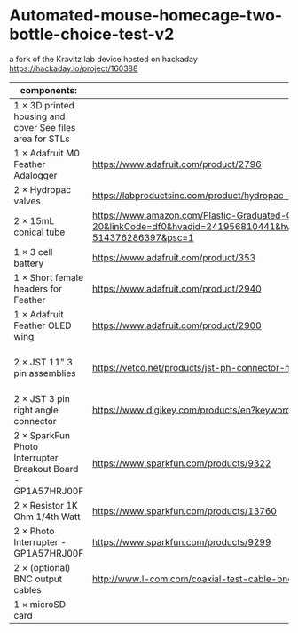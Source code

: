 # Automated-mouse-homecage-two-bottle-choice-test-v2
a fork of the Kravitz lab device hosted on hackaday https://hackaday.io/project/160388

|components:  |links|Digikey|
|--|--|--|
|1 	× 	3D printed housing and cover See files area for STLs  |||
|1 	× 	Adafruit M0 Feather Adalogger| https://www.adafruit.com/product/2796  |https://www.digikey.co.uk/en/products/detail/adafruit-industries-llc/2796/5804105|
|2 	× 	Hydropac valves| https://labproductsinc.com/product/hydropac-alternative-watering-system/  ||
|2 	× 	15mL conical tube | https://www.amazon.com/Plastic-Graduated-Centrifuge-Measuring-Conical/dp/B07BF6GCXP/ref=asc_df_B07BF6GCXP/?tag=hyprod-20&linkCode=df0&hvadid=241956810441&hvpos=1o1&hvnetw=g&hvrand=17518541148593252162&hvpone=&hvptwo=&hvqmt=&hvdev=c&hvdvcmdl=&hvlocint=&hvlocphy=9022872&hvtargid=pla-514376286397&psc=1  ||
|1 	× 	3 cell battery| https://www.adafruit.com/product/353  ||
|1 	× 	Short female headers for Feather |https://www.adafruit.com/product/2940  |https://www.digikey.co.uk/en/products/detail/sullins-connector-solutions/PPPC161LFBN-RC/810188|
|1 	× 	Adafruit Feather OLED wing| https://www.adafruit.com/product/2900  |https://www.digikey.co.uk/en/products/detail/adafruit-industries-llc/2900/5810890|
|2 	× 	JST 11" 3 pin assemblies| https://vetco.net/products/jst-ph-connector-male-female-pair-pre-wired-3-pin  |https://www.digikey.co.uk/en/products/detail/jst-sales-america-inc/ASPHSPH24K305/6009459 and https://www.digikey.co.uk/en/products/detail/jst-sales-america-inc/PHR-3/527357|
|2 	× 	JST 3 pin right angle connector |https://www.digikey.com/products/en?keywords=S3B-PH-K-S(LF)(SN)  |https://www.digikey.co.uk/en/products/detail/jst-sales-america-inc/S3B-PH-K-S-LF-SN/926627|
|2 	× 	SparkFun Photo Interrupter Breakout Board - GP1A57HRJ00F| https://www.sparkfun.com/products/9322  |https://www.digikey.co.uk/en/products/detail/sparkfun-electronics/BOB-09322/6006049|
|2 	× 	Resistor 1K Ohm 1/4th Watt| https://www.sparkfun.com/products/13760  |https://www.digikey.co.uk/en/products/detail/stackpole-electronics-inc/CF14JT1K00/1741314|
|2 	× 	Photo Interrupter - GP1A57HRJ00F| https://www.sparkfun.com/products/9299  |https://www.digikey.co.uk/en/products/detail/sharp-socle-technology/GP1A57HRJ00F/718287|
|2 	× 	(optional) BNC output cables | http://www.l-com.com/coaxial-test-cable-bnc-female-6-leads-with-tinned-end  |https://www.digikey.co.uk/en/products/detail/mueller-electric-co/BU-P4969/4073809|
|1 	× 	microSD card   ||

